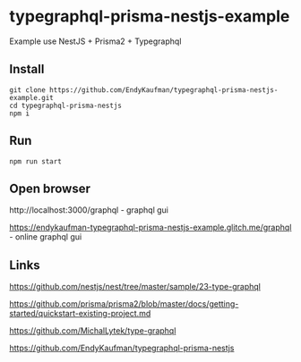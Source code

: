 # typegraphql-prisma-nestjs-example

Example use NestJS + Prisma2 + Typegraphql

## Install
```
git clone https://github.com/EndyKaufman/typegraphql-prisma-nestjs-example.git
cd typegraphql-prisma-nestjs
npm i
```

## Run
```
npm run start
```

## Open browser
http://localhost:3000/graphql - graphql gui

https://endykaufman-typegraphql-prisma-nestjs-example.glitch.me/graphql - online graphql gui

## Links
https://github.com/nestjs/nest/tree/master/sample/23-type-graphql

https://github.com/prisma/prisma2/blob/master/docs/getting-started/quickstart-existing-project.md

https://github.com/MichalLytek/type-graphql

https://github.com/EndyKaufman/typegraphql-prisma-nestjs
